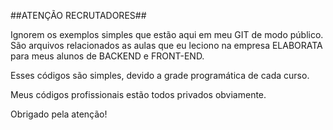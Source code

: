 ##ATENÇÃO RECRUTADORES##

Ignorem os exemplos simples que estão aqui em meu GIT de modo público. São arquivos relacionados as aulas que eu leciono na empresa ELABORATA para meus alunos de BACKEND e FRONT-END. 

Esses códigos são simples, devido a grade programática de cada curso. 

Meus códigos profissionais estão todos privados obviamente.

Obrigado pela atenção!
